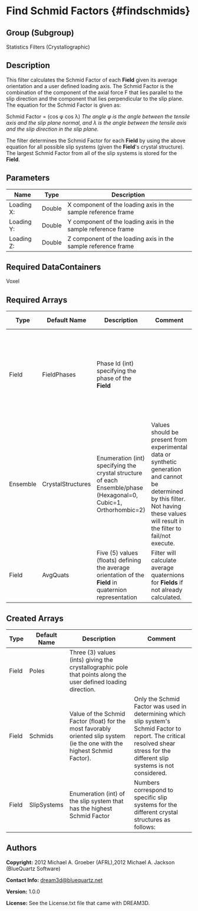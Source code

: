 Find Schmid Factors {#findschmids}
======

## Group (Subgroup) ##
Statistics Filters (Crystallographic)

## Description ##
This filter calculates the Schmid Factor of each **Field** given its average orientation and a user defined loading axis.
The Schmid Factor is the combination of the component of the axial force F that lies parallel to the slip direction and the component 
that lies perpendicular to the slip plane.  The equation for the Schmid Factor is given as:

Schmid Factor = (cos &phi; cos &lambda;)
*The angle &phi; is the angle between the tensile axis and the slip plane normal, and &lambda; is the angle between the tensile axis and the slip direction in the slip plane.*
 
The filter determines the Schmid Factor for each **Field** by using the above equation for all possible slip systems (given the **Field**'s crystal structure).  The largest 
Schmid Factor from all of the slip systems is stored for the **Field**.


## Parameters ##

| Name | Type | Description |
|------|------| ----------- |
| Loading X: | Double | X component of the loading axis in the sample reference frame |
| Loading Y: | Double | Y component of the loading axis in the sample reference frame |
| Loading Z: | Double | Z component of the loading axis in the sample reference frame |

## Required DataContainers ##
Voxel

## Required Arrays ##

| Type | Default Name | Description | Comment | Filters Known to Create Data |
|------|--------------|-------------|---------|-----|
| Field | FieldPhases | Phase Id (int) specifying the phase of the **Field**| | Find Field Phases (Generic), Read Field Info File (IO), Pack Primary Phases (SyntheticBuilding), Insert Precipitate Phases (SyntheticBuilding), Establish Matrix Phase (SyntheticBuilding) |
| Ensemble | CrystalStructures | Enumeration (int) specifying the crystal structure of each Ensemble/phase (Hexagonal=0, Cubic=1, Orthorhombic=2) | Values should be present from experimental data or synthetic generation and cannot be determined by this filter. Not having these values will result in the filter to fail/not execute. | Read H5Ebsd File (IO), Read Ensemble Info File (IO), Initialize Synthetic Volume (SyntheticBuilding) |
| Field | AvgQuats | Five (5) values (floats) defining the average orientation of the **Field** in quaternion representation | Filter will calculate average quaternions for **Fields** if not already calculated. | Find Field Average Orientations (Statistics) |

## Created Arrays ##

| Type | Default Name | Description | Comment |
|------|--------------|-------------|---------|
| Field | Poles | Three (3) values (ints) giving the crystallographic pole that points along the user defined loading direction. |  |
| Field | Schmids | Value of the Schmid Factor (float) for the most favorably oriented slip system (ie the one with the highest Schmid Factor). | Only the Schmid Factor was used in determining which slip system's Schmid Factor to report.  The critical resolved shear stress for the different slip systems is not considered. |
| Field | SlipSystems | Enumeration (int) of the slip system that has the highest Schmid Factor | Numbers correspond to specific slip systems for the different crystal structures as follows: |

## Authors ##

**Copyright:** 2012 Michael A. Groeber (AFRL),2012 Michael A. Jackson (BlueQuartz Software)

**Contact Info:** dream3d@bluequartz.net

**Version:** 1.0.0

**License:**  See the License.txt file that came with DREAM3D.



